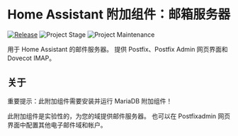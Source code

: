 # Home Assistant 附加组件：邮箱服务器

[![Release][release-shield]][release] ![Project Stage][project-stage-shield] ![Project Maintenance][maintenance-shield]

用于 Home Assistant 的邮件服务器。
提供 Postfix、Postfix Admin 网页界面和 Dovecot IMAP。

## 关于

重要提示：此附加组件需要安装并运行 MariaDB 附加组件！

此附加组件是实验性的，为您的域提供邮件服务器。
也可以在 Postfixadmin 网页界面中配置其他电子邮件域和帐户。

[maintenance-shield]: https://img.shields.io/maintenance/yes/2024.svg
[project-stage-shield]: https://img.shields.io/badge/project%20stage-experimental-yellow.svg
[release-shield]: https://img.shields.io/badge/version-v3.0.2-blue.svg
[release]: https://github.com/erik73/addon-mail/tree/v3.0.2